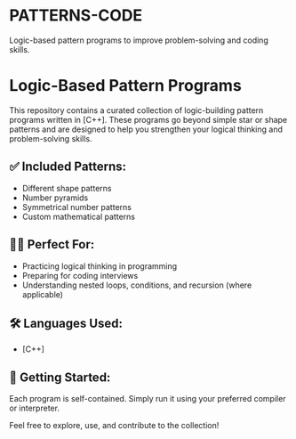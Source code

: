 # PATTERNS-CODE
Logic-based pattern programs to improve problem-solving and coding skills.
<br>
# Logic-Based Pattern Programs

This repository contains a curated collection of logic-building pattern programs written in [C++]. These programs go beyond simple star or shape patterns and are designed to help you strengthen your logical thinking and problem-solving skills.

## ✅ Included Patterns:
- Different shape patterns
- Number pyramids
- Symmetrical number patterns
- Custom mathematical patterns

## 👨‍💻 Perfect For:
- Practicing logical thinking in programming
- Preparing for coding interviews
- Understanding nested loops, conditions, and recursion (where applicable)

## 🛠️ Languages Used:
- [C++]

## 🚀 Getting Started:
Each program is self-contained. Simply run it using your preferred compiler or interpreter.

Feel free to explore, use, and contribute to the collection!

